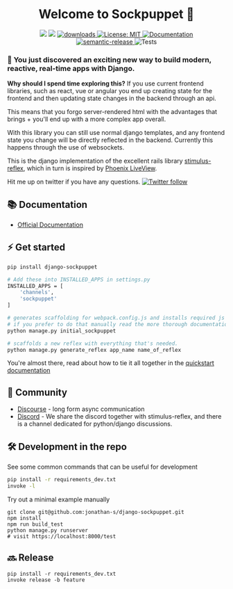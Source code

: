 <p align="center">
  <h1 align="center">Welcome to Sockpuppet 👋</h1>
  <p align="center">
    <img src="https://img.shields.io/pypi/v/django-sockpuppet"/>
    <img src="https://img.shields.io/npm/v/sockpuppet-js.svg?color=blue" />
    <a href="https://www.npmjs.com/package/sockpuppet-js">
      <img alt="downloads" src="https://img.shields.io/npm/dm/sockpuppet-js.svg?color=blue" target="_blank" />
    </a>
    <a href="https://github.com/jonathan-s/sockpuppet/blob/master/LICENSE">
      <img alt="License: MIT" src="https://img.shields.io/badge/license-MIT-brightgreen.svg" target="_blank" />
    </a>
    <a href="https://sockpuppet.argpar.se/" target="_blank">
      <img alt="Documentation" src="https://img.shields.io/badge/documentation-yes-brightgreen.svg" />
    </a>
    <br />
    <a href="#badge">
      <img alt="semantic-release" src="https://img.shields.io/badge/%20%20%F0%9F%93%A6%F0%9F%9A%80-semantic--release-e10079.svg">
    </a>
    <img src="https://travis-ci.org/jonathan-s/django-sockpuppet.svg?branch=master" alt="Tests">
  </p>
</p>


### 🎉 **You just discovered an exciting new way to build modern, reactive, real-time apps with Django.**

**Why should I spend time exploring this?** If you use current frontend libraries, such as react, vue or angular you end up creating state for the frontend and then updating state changes in the backend through an api.

This means that you forgo server-rendered html with the advantages that brings + you'll end up with a more complex app overall.

With this library you can still use normal django templates, and any frontend state you change will be directly reflected in the backend. Currently this happens through the use of websockets.

This is the django implementation of the excellent rails library [stimulus-reflex][1], which in turn is inspired by [Phoenix LiveView][2].

Hit me up on twitter if you have any questions.  [![Twitter follow](https://img.shields.io/twitter/follow/argparse?style=social)](https://twitter.com/argparse)

## 📚 Documentation

- [Official Documentation](https://sockpuppet.argpar.se)

## ⚡️ Get started

```bash
pip install django-sockpuppet

# Add these into INSTALLED_APPS in settings.py
INSTALLED_APPS = [
    'channels',
    'sockpuppet'
]

# generates scaffolding for webpack.config.js and installs required js dependencies
# if you prefer to do that manually read the more thorough documentation
python manage.py initial_sockpuppet

# scaffolds a new reflex with everything that's needed.
python manage.py generate_reflex app_name name_of_reflex
```

You're almost there, read about how to tie it all together in the [quickstart documentation][3]

## 💙 Community

- [Discourse](https://stimulus-reflex.discourse.group) - long form async communication
- [Discord](https://discord.gg/XveN625) - We share the discord together with stimulus-reflex, and there is a channel dedicated for python/django discussions.


## 🛠 Development in the repo

See some common commands that can be useful for development

```bash
pip install -r requirements_dev.txt
invoke -l
```

Try out a minimal example manually

```
git clone git@github.com:jonathan-s/django-sockpuppet.git
npm install
npm run build_test
python manage.py runserver
# visit https://localhost:8000/test
```

## 🔜 Release

```
pip install -r requirements_dev.txt
invoke release -b feature
```

[1]: https://github.com/hopsoft/stimulus_reflex
[2]: https://youtu.be/Z2DU0qLfPIY?t=670
[3]: #
